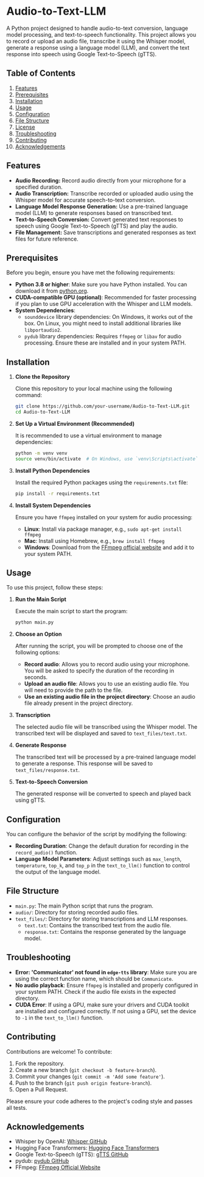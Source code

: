 # Audio-to-Text-LLM

A Python project designed to handle audio-to-text conversion, language model processing, and text-to-speech functionality. This project allows you to record or upload an audio file, transcribe it using the Whisper model, generate a response using a language model (LLM), and convert the text response into speech using Google Text-to-Speech (gTTS).

## Table of Contents

1. [Features](#features)
2. [Prerequisites](#prerequisites)
3. [Installation](#installation)
4. [Usage](#usage)
5. [Configuration](#configuration)
6. [File Structure](#file-structure)
7. [License](#license)
8. [Troubleshooting](#troubleshooting)
9. [Contributing](#contributing)
10. [Acknowledgements](#acknowledgements)

## Features

- **Audio Recording:** Record audio directly from your microphone for a specified duration.
- **Audio Transcription:** Transcribe recorded or uploaded audio using the Whisper model for accurate speech-to-text conversion.
- **Language Model Response Generation:** Use a pre-trained language model (LLM) to generate responses based on transcribed text.
- **Text-to-Speech Conversion:** Convert generated text responses to speech using Google Text-to-Speech (gTTS) and play the audio.
- **File Management:** Save transcriptions and generated responses as text files for future reference.

## Prerequisites

Before you begin, ensure you have met the following requirements:

- **Python 3.8 or higher**: Make sure you have Python installed. You can download it from [python.org](https://www.python.org/downloads/).
- **CUDA-compatible GPU (optional)**: Recommended for faster processing if you plan to use GPU acceleration with the Whisper and LLM models.
- **System Dependencies**:
  - `sounddevice` library dependencies: On Windows, it works out of the box. On Linux, you might need to install additional libraries like `libportaudio2`.
  - `pydub` library dependencies: Requires `ffmpeg` or `libav` for audio processing. Ensure these are installed and in your system PATH.

## Installation

1. **Clone the Repository**

    Clone this repository to your local machine using the following command:

    ```bash
    git clone https://github.com/your-username/Audio-to-Text-LLM.git
    cd Audio-to-Text-LLM
    ```

2. **Set Up a Virtual Environment (Recommended)**

    It is recommended to use a virtual environment to manage dependencies:

    ```bash
    python -m venv venv
    source venv/bin/activate  # On Windows, use `venv\Scripts\activate`
    ```

3. **Install Python Dependencies**

    Install the required Python packages using the `requirements.txt` file:

    ```bash
    pip install -r requirements.txt
    ```

4. **Install System Dependencies**

    Ensure you have `ffmpeg` installed on your system for audio processing:

    - **Linux**: Install via package manager, e.g., `sudo apt-get install ffmpeg`
    - **Mac**: Install using Homebrew, e.g., `brew install ffmpeg`
    - **Windows**: Download from the [FFmpeg official website](https://ffmpeg.org/download.html) and add it to your system PATH.

## Usage

To use this project, follow these steps:

1. **Run the Main Script**

    Execute the main script to start the program:

    ```bash
    python main.py
    ```

2. **Choose an Option**

    After running the script, you will be prompted to choose one of the following options:

    - **Record audio**: Allows you to record audio using your microphone. You will be asked to specify the duration of the recording in seconds.
    - **Upload an audio file**: Allows you to use an existing audio file. You will need to provide the path to the file.
    - **Use an existing audio file in the project directory**: Choose an audio file already present in the project directory.

3. **Transcription**

    The selected audio file will be transcribed using the Whisper model. The transcribed text will be displayed and saved to `text_files/text.txt`.

4. **Generate Response**

    The transcribed text will be processed by a pre-trained language model to generate a response. This response will be saved to `text_files/response.txt`.

5. **Text-to-Speech Conversion**

    The generated response will be converted to speech and played back using gTTS.

## Configuration

You can configure the behavior of the script by modifying the following:

- **Recording Duration**: Change the default duration for recording in the `record_audio()` function.
- **Language Model Parameters**: Adjust settings such as `max_length`, `temperature`, `top_k`, and `top_p` in the `text_to_llm()` function to control the output of the language model.

## File Structure

- `main.py`: The main Python script that runs the program.
- `audio/`: Directory for storing recorded audio files.
- `text_files/`: Directory for storing transcriptions and LLM responses.
  - `text.txt`: Contains the transcribed text from the audio file.
  - `response.txt`: Contains the response generated by the language model.

## Troubleshooting

- **Error: 'Communicator' not found in `edge-tts` library**: Make sure you are using the correct function name, which should be `Communicate`.
- **No audio playback**: Ensure `ffmpeg` is installed and properly configured in your system PATH. Check if the audio file exists in the expected directory.
- **CUDA Error**: If using a GPU, make sure your drivers and CUDA toolkit are installed and configured correctly. If not using a GPU, set the device to `-1` in the `text_to_llm()` function.

## Contributing

Contributions are welcome! To contribute:

1. Fork the repository.
2. Create a new branch (`git checkout -b feature-branch`).
3. Commit your changes (`git commit -m 'Add some feature'`).
4. Push to the branch (`git push origin feature-branch`).
5. Open a Pull Request.

Please ensure your code adheres to the project's coding style and passes all tests.

## Acknowledgements

- Whisper by OpenAI: [Whisper GitHub](https://github.com/openai/whisper)
- Hugging Face Transformers: [Hugging Face Transformers](https://huggingface.co/transformers/)
- Google Text-to-Speech (gTTS): [gTTS GitHub](https://github.com/pndurette/gTTS)
- pydub: [pydub GitHub](https://github.com/jiaaro/pydub)
- FFmpeg: [FFmpeg Official Website](https://ffmpeg.org/)
